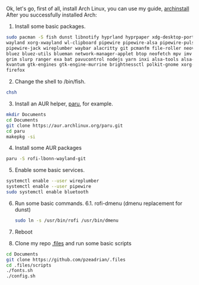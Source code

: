 Ok, let's go, first of all, install Arch Linux, you can use my guide, [archinstall](https://github.com/pzeadrian/archinstall)
After you successfully installed Arch:

1. Install some basic packages.
```bash
sudo pacman -S fish dunst libnotify hyprland hyprpaper xdg-desktop-portal-hyprland 
wayland xorg-xwayland wl-clipboard pipewire pipewire-alsa pipewire-pulse 
pipewire-jack wireplumber waybar alacritty git pcmanfm file-roller neovim 
bluez bluez-utils blueman network-manager-applet btop neofetch mpv imv 
grim slurp ranger exa bat pavucontrol nodejs yarn inxi alsa-tools alsa-utils 
kvantum gtk-engines gtk-engine-murrine brightnessctl polkit-gnome xorg-xhost
firefox
```

2. Change the shell to /bin/fish.
```bash
chsh
```

3. Install an AUR helper, [paru](https://github.com/Morganamilo/paru), for example.
```bash
mkdir Documents
cd Documents
git clone https://aur.archlinux.org/paru.git
cd paru
makepkg -si
```

4. Install some AUR packages
```bash
paru -S rofi-lbonn-wayland-git
```

5. Enable some basic services.
```bash
systemctl enable --user wireplumber
systemctl enable --user pipewire
sudo systemctl enable bluetooth
```

6. Run some basic commands.
    6.1. rofi-dmenu (dmenu replacement for dunst)
    ```bash
    sudo ln -s /usr/bin/rofi /usr/bin/dmenu
    ```

7. Reboot
8. Clone my repo [.files](https://github.com/pzeadrian/.files) and run some basic scripts
```bash
cd Documents
git clone https://github.com/pzeadrian/.files
cd .files/scripts
./fonts.sh
./config.sh
```


